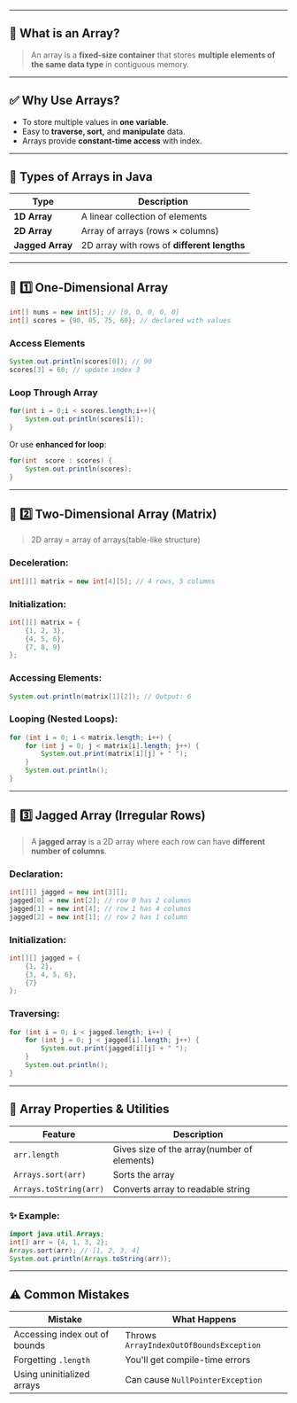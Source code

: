 
----
## 🧠 What is an Array?
> An array is a **fixed-size container** that stores **multiple elements of the same data type** in contiguous memory.

----
## ✅ Why Use Arrays?
- To store multiple values in **one variable**.
- Easy to **traverse, sort,** and **manipulate** data.
- Arrays provide **constant-time access** with index.

----
## 🔹 Types of Arrays in Java
|Type|Description|
|---|---|
|**1D Array**|A linear collection of elements|
|**2D Array**|Array of arrays (rows × columns)|
|**Jagged Array**|2D array with rows of **different lengths**|

----
## 🧾 1️⃣ One-Dimensional Array
```java
int[] nums = new int[5]; // [0, 0, 0, 0, 0]
int[] scores = {90, 85, 75, 60}; // declared with values
```
### Access Elements
```java
System.out.println(scores[0]); // 90
scores[3] = 60; // update index 3
```
### Loop Through Array
```java
for(int i = 0;i < scores.length;i++){
	System.out.println(scores[i]);
}
```
Or use **enhanced for loop**:
```java
for(int  score : scores) {
	System.out.println(scores);
}
```
-------
## 🧾 2️⃣ Two-Dimensional Array (Matrix)
> 2D array = array of arrays(table-like structure)

### Deceleration:
```java
int[][] matrix = new int[4][5]; // 4 rows, 5 columns
```

### Initialization:
```java
int[][] matrix = {
    {1, 2, 3},
    {4, 5, 6},
    {7, 8, 9}
};
```
### Accessing Elements:
```java
System.out.println(matrix[1][2]); // Output: 6
```
### Looping (Nested Loops):
```java
for (int i = 0; i < matrix.length; i++) {
    for (int j = 0; j < matrix[i].length; j++) {
        System.out.print(matrix[i][j] + " ");
    }
    System.out.println();
}
```
------
## 🧾 3️⃣ Jagged Array (Irregular Rows)
> A **jagged array** is a 2D array where each row can have **different number of columns**.

### Declaration:
```java
int[][] jagged = new int[3][];
jagged[0] = new int[2]; // row 0 has 2 columns
jagged[1] = new int[4]; // row 1 has 4 columns
jagged[2] = new int[1]; // row 2 has 1 column
```
### Initialization:
```java
int[][] jagged = {
    {1, 2},
    {3, 4, 5, 6},
    {7}
};
```
### Traversing:
```java
for (int i = 0; i < jagged.length; i++) {
    for (int j = 0; j < jagged[i].length; j++) {
        System.out.print(jagged[i][j] + " ");
    }
    System.out.println();
}
```
----
## 🔧 Array Properties & Utilities

| Feature                | Description                                 |
| ---------------------- | ------------------------------------------- |
| `arr.length`           | Gives size of the array(number of elements) |
| `Arrays.sort(arr)`     | Sorts the array                             |
| `Arrays.toString(arr)` | Converts array to readable string           |
### ✨ Example:
```java
import java.util.Arrays;
int[] arr = {4, 1, 3, 2};
Arrays.sort(arr); // [1, 2, 3, 4]
System.out.println(Arrays.toString(arr));
```
----
## ⚠️ Common Mistakes

| Mistake                       | What Happens                            |
| ----------------------------- | --------------------------------------- |
| Accessing index out of bounds | Throws `ArrayIndexOutOfBoundsException` |
| Forgetting `.length`          | You'll get compile-time errors          |
| Using uninitialized arrays    | Can cause `NullPointerException`        |

